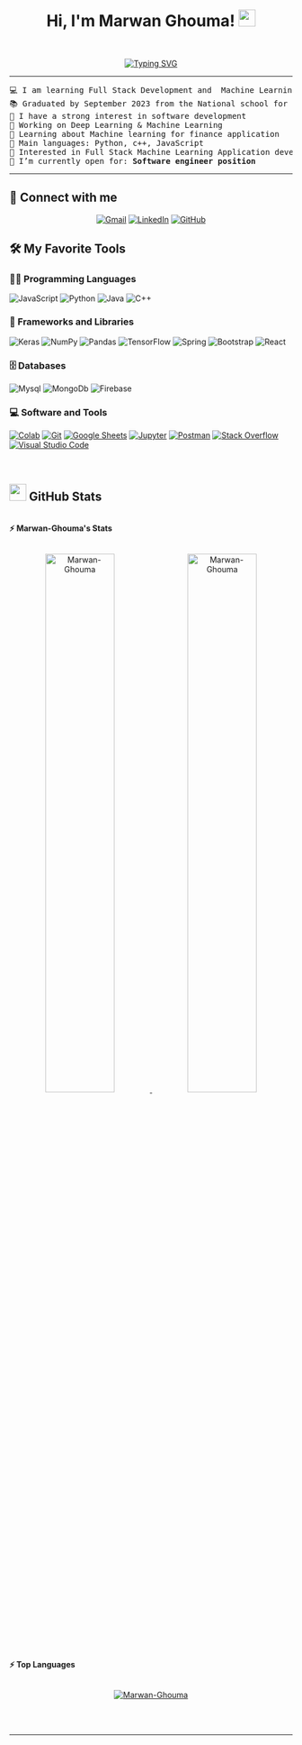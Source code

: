 <h1 align="center">
Hi, I'm Marwan Ghouma!
	<a href="https://github.com/Marwan-Ghouma" target="_self">
		<img src="https://media.giphy.com/media/hvRJCLFzcasrR4ia7z/giphy.gif" width="30">
	</a>
</h1>

<br/>
<p align="center">
<a href="https://git.io/typing-svg"><img src="https://readme-typing-svg.herokuapp.com?font=Fira+Code&pause=1000&width=435&lines=Junior+Software+engineer" alt="Typing SVG" /></a>
</p>

<hr>

<pre>
💻 I am learning Full Stack Development and  Machine Learning 
📚 Graduated by September 2023 from the National school for computer science ,Ensi
📝 I have a strong interest in software development
🔭 Working on Deep Learning & Machine Learning
🌱 Learning about Machine learning for finance application
🌟 Main languages: Python, c++, JavaScript
🚩 Interested in Full Stack Machine Learning Application development
🤔 I’m currently open for: <b>Software engineer position</b> 
</pre>
<hr>

## 🤝 Connect with me
<p align="center">
	<a href="mailto:marwan.ghouma@ensi-uma.tn"><img img src="https://img.shields.io/badge/gmail-%23EA4335.svg?style=plastic&logo=gmail&logoColor=white" alt="Gmail"/></a>
	<a href="https://www.linkedin.com/in/marwan-ghouma/"><img src="https://img.shields.io/badge/linkedin-%230A66C2.svg?style=plastic&logo=linkedin&logoColor=white" alt="LinkedIn"/></a>
	<a href="https://github.com/Marwan-Ghouma"><img src="https://img.shields.io/badge/github-%23181717.svg?style=plastic&logo=github&logoColor=white" alt="GitHub"/></a>
	
</p>

## 🛠️ My Favorite Tools

### 👨‍💻 Programming Languages

<p>
    <img alt="JavaScript" src="https://img.shields.io/badge/JavaScript%20-%23F7DF1E.svg?logo=javascript&logoColor=black">
    <img alt="Python" src="https://img.shields.io/badge/Python%20-%2314354C.svg?logo=python&logoColor=white">
    <img alt="Java" src="https://img.shields.io/badge/-java-brightgreen?logo=jetbrains&logoColor=white">
    <img alt="C++" src="https://img.shields.io/badge/-c++-brightgreen?logo=cplusplus&logoColor=black">
  

### 🧰 Frameworks and Libraries

<p>
   <img alt="Keras" src="https://img.shields.io/badge/Keras%20-%23D00000.svg?logo=Keras&logoColor=white">
   <img alt="NumPy" src="https://img.shields.io/badge/Numpy%20-%23013243.svg?logo=numpy&logoColor=white">
   <img alt="Pandas" src="https://img.shields.io/badge/Pandas%20-%23150458.svg?logo=pandas&logoColor=white">
   <img alt="TensorFlow" src="https://img.shields.io/badge/TensorFlow%20-%23FF6F00.svg?logo=TensorFlow&logoColor=white">
   <img alt="Spring" src="https://img.shields.io/badge/Spring%20Boot%20-%2334A853.svg?logo=Springboot&logoColor=white">
   <img alt="Bootstrap" src="https://img.shields.io/badge/Bootstrap%20-%23150458.svg?logo=Bootstrap&logoColor=white">
   <img alt="React" src="https://img.shields.io/badge/React%20-%23150458.svg?logo=react&logoColor=white">
</p>

### 🗄️ Databases 

<p>
     <img alt="Mysql" src ="https://img.shields.io/badge/Mysql-%23FF6F00.svg?logo=mysql&logoColor=white"> 
     <img alt="MongoDb" src ="https://img.shields.io/badge/MongoDB-%23FF6F00.svg?logo=mongodb&logoColor=white"> 
     <img alt="Firebase" src ="https://img.shields.io/badge/Firebase-%23FF6F00.svg?logo=firebase&logoColor=white"> 
</p>

### 💻 Software and Tools

<p>
    <a href="https://github.com/Marwan-Ghouma"><img alt="Colab" src="https://img.shields.io/badge/Colab-00b56a.svg?logo=google-colab&logoColor=white"></a>
    <a href="https://github.com/Marwan-Ghouma"><img alt="Git" src="https://img.shields.io/badge/Git%20-%23F05033.svg?logo=git&logoColor=white"></a>
    <a href="https://github.com/Marwan-Ghouma"><img alt="Google Sheets" src="https://img.shields.io/badge/Google%20Sheets%20-%2334A853.svg?logo=google%20sheets&logoColor=white"></a>
    <a href="https://github.com/Marwan-Ghouma"><img alt="Jupyter" src="https://img.shields.io/badge/Jupyter%20-%23F37626.svg?logo=Jupyter&logoColor=white"></a>
    <a href="https://github.com/Marwan-Ghouma"><img alt="Postman" src="https://img.shields.io/badge/Postman-FF6C37?logo=postman&logoColor=white"></a>
    <a href="https://github.com/Marwan-Ghouma"><img alt="Stack Overflow" src="https://img.shields.io/badge/-Stack%20Overflow-FE7A16?logo=stack-overflow&logoColor=white"></a>
    <a href="https://github.com/Marwan-Ghouma"><img alt="Visual Studio Code" src="https://img.shields.io/badge/Visual%20Studio%20Code-0078d7.svg?logo=visual-studio-code&logoColor=white"></a>
</p>
</br>




## <a href="https://github.com/Bouaskaoun"><img src="https://www.blumbergdigital.com/wp-content/uploads/2020/10/stats-graphic-statistics-business-512.png" width="30"></a> GitHub Stats

<br/>
<summary><b>⚡ Marwan-Ghouma's Stats</b></summary>
<br/>
<p align="center">
	<a href="https://github.com/Marwan-Ghouma">
	<img width="49.5%" src="https://github-readme-stats.vercel.app/api?username=Marwan-Ghouma&show_icons=true" alt="Marwan-Ghouma">
	<img width="49.5%" src="https://github-readme-streak-stats.herokuapp.com/?user=Marwan-Ghouma" alt="Marwan-Ghouma">
	</a>
	<br/>
</p>
<br/>
<!--
<summary><b>⚡ Activity graph</b></summary>
<br/>
<p align="center">
	<a href="https://github.com/Marwan-Ghouma">
		<img src="https://activity-graph.herokuapp.com/graph?username=Marwan-Ghouma&bg_color=ffffff&color=000000&line=000000&point=000000&area=true&hide_border=true" alt="Marwan-Ghouma">
	</a>
</p>
<br/>
-->
<summary><b>⚡ Top Languages</b></summary>
<br/>

<p align="center">
	<a href="https://github.com/Marwan-Ghouma">
	<img src="https://github-readme-stats.vercel.app/api/top-langs/?username=Marwan-Ghouma&langs_count=8&layout=compact" alt="Marwan-Ghouma">
	</a>
	<br/>
<br/>

</p>
<br/>



------

